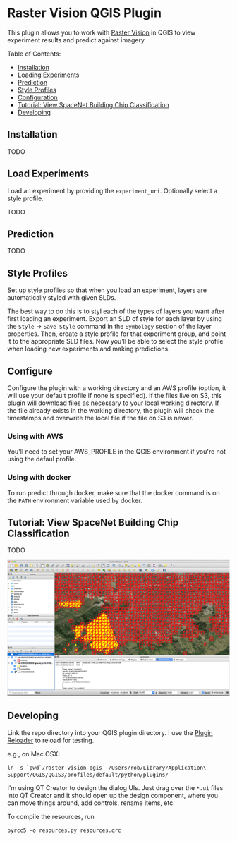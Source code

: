 # Raster Vision QGIS Plugin

This plugin allows you to work with [Raster Vision](https://github.com/azavea/raster-vision) in QGIS
to view experiment results  and predict against imagery.

Table of Contents:
- [Installation](#installation)
- [Loading Experiments](#loading-experiments)
- [Prediction](#prediction)
- [Style Profiles](#prediction)
- [Configuration](#prediction)
- [Tutorial: View SpaceNet Building Chip Classification](#tutorial-view-spacenet-building-chip-classification)
- [Developing](#developing)


## Installation

TODO

## Load Experiments

Load an experiment by providing the `experiment_uri`.
Optionally select a style profile.

TODO

## Prediction

TODO

## Style Profiles

Set up style profiles so that when you load an experiment, layers are automatically styled with given SLDs.

The best way to do this is to styl each of the types of layers you want after first loading an experiment. Export an SLD of style for each layer by using the `Style` -> `Save Style` command in the `Symbology` section of the layer properties. Then, create a style profile for that experiment group, and point it to the appropriate SLD files. Now you'll be able to select the style profile when loading new experiments and making predictions.

## Configure

Configure the plugin with a working directory and an AWS profile (option, it will use your default profile if none is specified).  If the files live on S3, this plugin will download files as necessary to your local working directory. If the file already exists in the working directory, the plugin will check the timestamps and overwrite the local file if the file on S3 is newer.

### Using with AWS

You'll need to set your AWS_PROFILE in the QGIS environment if you're not using the defaul profile.

### Using with docker

To run predict through docker, make sure that the docker command is on the `PATH` environment variable used  by docker.

## Tutorial: View SpaceNet Building Chip Classification

TODO

![QGIS results explorer](img/qgis-spacenet-cc.png)

## Developing

Link the repo directory into your QGIS plugin directory. I use the [Plugin Reloader](https://github.com/borysiasty/plugin_reloader) to reload for testing.

e.g., on Mac OSX:
```
ln -s `pwd`/raster-vision-qgis  /Users/rob/Library/Application\ Support/QGIS/QGIS3/profiles/default/python/plugins/
```

I'm using QT Creator to design the dialog UIs. Just drag over the `*.ui` files into QT Creator and it should open up the design component, where you can move things around, add controls, rename items, etc.

To compile the resources, run

```
pyrcc5 -o resources.py resources.qrc
```
